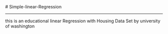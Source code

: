 <html>
# Simple-linear-Regression
<hr>
this is an educational linear Regression with Housing Data Set by university of washington
</html>
